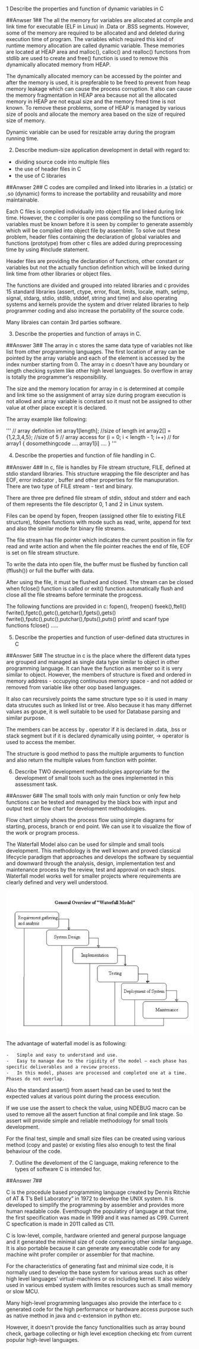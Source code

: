 1 Describe the properties and function of dynamic variables in C

##Anwser 1##
 The all the memory for variables are allocated at compile and link time for executable (ELF in Linux) in .Data or .BSS segments. However, some of the memory are required to be allocated and and deleted during execution time of program. The variables which required this kind of runtime memory allocation are called dynamic variable. These memories are located at HEAP area and malloc(), calloc() and realloc() functions from stdlib are used to create and free() function is used to remove this dynamically allocated memory from HEAP. 

 The dynamically allocated memory can be accessed by the pointer and after the memory is used, it is prepferable to be freed to prevent from heap memory leakage which can cause the process corruption. It also can cause the memory fragmentation in HEAP area because not all the allocated memory in HEAP are not equal size and the memory freed time is not known. To remove these problems, some of HEAP is managed by various size of pools and allocate the memory area based on the size of required size of memory.

 Dynamic variable can be used for resizable array during the program running time.

2. Describe medium-size application development in detail with regard to:
- dividing source code into multiple ﬁles 
- the use of header ﬁles in C 
- the use of C libraries

##Anwser 2##
 C codes are compiled and linked into libraries in .a (static) or .so (dynamic) forms to increase the portability and reusability and more maintainable.

 Each C files is compiled individually into object file and linked during link time. However, the c compiler is one pass compiling so the functions or variables must be known before it is seen by compiler to generate assembly which will be compiled into object file by assembler. To solve out these problem, header files containing the declaration of global variables and functions (prototype) from other c files are added during preprocessing time by using #include statement.

 Header files are providing the declaration of functions, other constant or variables but not the actually function definition which will be linked during link time from other libraries or object files.

 The functions are divided and grouped into related libraries and c provides 15 standard libraries (assert, ctype, error, float, limits, locale, math, setjmp, signal, stdarg, stdio, stdlib, stddef, string and time) and also operating systems and kernels provide the system and driver related libraries to help programmer coding and also increase the portability of the source code.

 Many libraies can contain 3rd parties software.

3. Describe the properties and function of arrays in C.

##Answer 3##
 The array in c stores the same data type of variables not like list from other programming languages. The first location of array can be pointed by the array variable and each of the element is accessed by the index number starting from 0. The array in c doesn't have any boundary or length checking system like other high level languages. So overflow in array is totally the programmer's responsibility.

 The size and the memory location for array in c is determined at compile and link time so the  assignment of array size during program execution is not allowd and array variable is constant  so it must not be assigned to other value at other place except it is declared.

 The array example like following:

 '''
 // array definition
 int array1[length];         //size of length
 int array2[] = {1,2,3,4,5}; //size of 5
 // array access
 for (i = 0; i < length - 1; i++) // for array1
 { dosomethingcode .... array1[i] .... }
 '''

4. Describe the properties and function of ﬁle handling in C.

##Answer 4##
 In c, file is handles by File stream structure, FILE, defined at stdio standard libraries. This structure wrapping the file descripter and has EOF, error indicator , buffer and other properties for file manupuration. There are two type of FILE stream - text and binary.

 There are three pre defined file stream of stdin, stdout and stderr and each of them represents the file descriptor 0, 1 and 2 in Linux system. 

 Files can be opend by fopen, freopen (assigned other file to existing FILE structure), fdopen functions with mode such as read, write, append for text and also the similar mode for binary file streams. 

 The file stream has file pointer which indicates the current position in file for read and write action and when the file pointer reaches the end of file, EOF is set on file stream structure. 

 To write the data into open file, the buffer must be flushed by function call (fflush()) or full the buffer with data. 

 After using the file, it must be flushed and closed. The stream can be closed when fclose() function is called or exit() function automatically flush and close all the file streams before terminate the progcess.

 The following functions are provided in c:
 fopen(), freopen()
 fseek(),ftell()
 fwrite(),fgetc(),getc(),getchar(),fgets(),gets()
 fwrite(),fputc(),putc(),putchar(),fputs(),puts()
 printf and scanf type functions
 fclose() .....

5. Describe the properties and function of user-deﬁned data structures in C

##Answer 5##
 The structue in c is the place where the different data types are grouped and managed as single data type similar to object in other programming language. It can have the function as member so it is very similar to object. However, the members of structure is fixed and ordered in memory address - occupying continuous memory space - and not added or removed from variable like other oop based languages.
 
 It also can recursively points the same structure type so it is used in many data strucutes such as linked list or tree. Also because it has many differnet values as goupe, it is well suitable to be used for Database parsing and similar purpose.

 The members can be access by . operator if it is declared in .data, .bss or stack segment but if it is declared dynamically using pointer, -> operator is used to access the member.

 The structure is good method to pass the multiple arguments to function and also return the multiple values from function with pointer. 

6. Describe TWO development methodologies appropriate for the development of small tools such as the ones implemented in this assessment task.

##Answer 6##
 The small tools with only main function or only few help functions can be tested and managed by the black box with input and output test or flow chart for development methodologies. 
 
 Flow chart simply shows the process flow using simple diagrams for starting, process, branch or end point. We can use it to visualize the flow of the work or program process.

 The Waterfall Model also can be used for silmple and small tools development. This methodology is the well known and proved classical lifecycle paradigm that approaches and develops the software by sequential and downward through the analysis, design, implementation test and maintenance process by the review, test and approval on each steps. Waterfall model works well for smaller projects where requirements are clearly defined and very well understood.

 ![Waterfall Model](Waterfall-model.jpg?raw=true "Waterfall Model Diagram")

 The advantage of waterfall model is as following:

    -   Simple and easy to understand and use.
    -   Easy to manage due to the rigidity of the model – each phase has specific deliverables and a review process.
    -   In this model, phases are processed and completed one at a time. Phases do not overlap.
 
 Also the standard assert() from assert head can be used to test the expected values at various point during the process execution. 

 If we use use the assert to check the value, using NDEBUG macro can be used to remove all the assert function at final compile and link stage. So assert will provide simple and reliable methodology for small tools development.

 For the final test, simple and small size files can be created using various method (copy and paste) or existing files also enough to test the final behaviour of the code.

7. Outline the develoment of the C language, making reference to the types of software C is intended for.

##Answer 7##

 C is the procedule based programming language created by Dennis Ritchie of AT & T’s Bell Laboratory” in 1972 to develop the UNIX system. It is developed to simplify the programming by assembler and provides more human readable code. Eventhough the populatiry of language at that time, the first specification was made in 1999 and it was named as C99. Current C specfication is made in 2011 called as C11.

 C is low-level, compile, hardware oriented and general purpose language and it generated the minimal size of code comparing other similar language. It is also portable because it can generate any executable code for any machine wiht profer compiler or assembler for that machine.

 For the characteristics of generating fast and minimal size code, it is normally used to develop the base system for various areas such as other high level languages' virtual-machines or os including kernel. It also widely used in various embed system with limites resources such as small memory or slow MCU. 

 Many high-level programming languages also provide the interface to c generated code for the high performance or hardware access purpose such as native method in java and c-extension in python etc.

 However, it doesn't provide the fancy functionalities such as array bound check, garbage collecting or high level exception checking etc from current popular high-level languages.  




